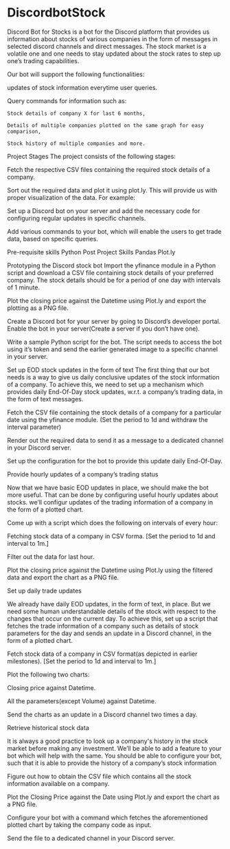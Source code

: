 # DiscordbotStock

Discord Bot for Stocks is a bot for the Discord platform that provides us information about stocks of various companies in the form of messages in selected discord channels and direct messages. The stock market is a volatile one and one needs to stay updated about the stock rates to step up one’s trading capabilities.

Our bot will support the following functionalities:

  updates of stock information everytime user queries.

  Query commands for information such as:
  
    Stock details of company X for last 6 months,

    Details of multiple companies plotted on the same graph for easy comparison,

    Stock history of multiple companies and more.


Project Stages
The project consists of the following stages:

Fetch the respective CSV files containing the required stock details of a company.

Sort out the required data and plot it using plot.ly. This will provide us with proper visualization of the data. For example:

Set up a Discord bot on your server and add the necessary code for configuring regular updates in specific channels.

Add various commands to your bot, which will enable the users to get trade data, based on specific queries.


Pre-requisite skills
Python
Post Project Skills
Pandas
Plot.ly

Prototyping the Discord stock bot
Import the yfinance module in a Python script and download a CSV file containing stock details of your preferred company. The stock details should be for a period of one day with intervals of 1 minute.

Plot the closing price against the Datetime using Plot.ly and export the plotting as a PNG file.

Create a Discord bot for your server by going to Discord’s developer portal. Enable the bot in your server(Create a server if you don’t have one).

Write a sample Python script for the bot. The script needs to access the bot using it’s token and send the earlier generated image to a specific channel in your server.

Set up EOD stock updates in the form of text
The first thing that our bot needs is a way to give us daily conclusive updates of the stock information of a company. To achieve this, we need to set up a mechanism which provides daily End-Of-Day stock updates, w.r.t. a company’s trading data, in the form of text messages.


Fetch the CSV file containing the stock details of a company for a particular date using the yfinance module. (Set the period to 1d and withdraw the interval parameter)

Render out the required data to send it as a message to a dedicated channel in your Discord server.

Set up the configuration for the bot to provide this update daily End-Of-Day.

Provide hourly updates of a company’s trading status


Now that we have basic EOD updates in place, we should make the bot more useful. That can be done by configuring useful hourly updates about stocks. we’ll configur updates of the trading information of a company in the form of a plotted chart.

Come up with a script which does the following on intervals of every hour:

Fetching stock data of a company in CSV forma. [Set the period to 1d and interval to 1m.]

Filter out the data for last hour.

Plot the closing price against the Datetime using Plot.ly using the filtered data and export the chart as a PNG file.

Set up daily trade updates

We already have daily EOD updates, in the form of text, in place. But we need some human understandable details of the stock with respect to the changes that occur on the current day. To achieve this, set up a script that fetches the trade information of a company such as details of stock parameters for the day and sends an update in a Discord channel, in the form of a plotted chart.

Fetch stock data of a company in CSV format(as depicted in earlier milestones). [Set the period to 1d and interval to 1m.]

Plot the following two charts:

Closing price against Datetime.

All the parameters(except Volume) against Datetime.

Send the charts as an update in a Discord channel two times a day.

Retrieve historical stock data

It is always a good practice to look up a company's history in the stock market before making any investment. We’ll be able to add a feature to your bot which will help with the same. You should be able to configure your bot, such that it is able to provide the history of a company’s stock information

Figure out how to obtain the CSV file which contains all the stock information available on a company.

Plot the Closing Price against the Date using Plot.ly and export the chart as a PNG file.

Configure your bot with a command which fetches the aforementioned plotted chart by taking the company code as input.

Send the file to a dedicated channel in your Discord server.

